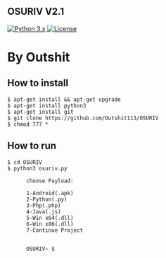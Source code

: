 OSURIV V2.1
-----
[![Python 3.x](https://img.shields.io/badge/python-3.x-yellow.svg)](https://www.python.org/) [![License](https://img.shields.io/badge/license-Public_domain-red.svg)](https://wiki.creativecommons.org/wiki/Public_domain)

**By Outshit**
=========
How to install
----

```
$ apt-get install && apt-get upgrade
$ apt-get install python3
$ apt-get install git
$ git clone https://github.com/Outshit113/OSURIV
$ chmod 777 *
```
How to run
----

```
$ cd OSURIV
$ python3 osuriv.py
   
      choose Payload:

      1-Android(.apk)
      2-Python(.py)
      3-Php(.php)
      4-Java(.js)
      5-Win x64(.dll)
      6-Win x86(.dll)
      7-Continue Project


      OSURIV~ $ 
